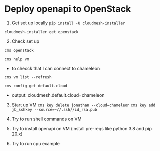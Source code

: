 # Deploy openapi to OpenStack

1. Get set up locally
```pip install -U cloudmesh-installer```

```cloudmesh-installer get openstack```

2. Check set up

```cms openstack```

```cms help vm```

- to checck that I can connect to chameleon

```cms vm list --refresh```

```cms config get default.cloud```
   - output:  cloudmesh.default.cloud=chameleon


3. Start up VM
```cms key delete jonathan --cloud=chameleon```
```cms key add jb_sshkey --source=~//.ssh//id_rsa.pub```


4. Try to run shell commands on VM

5. Try to install openapi on VM  (install pre-reqs like python 3.8 and pip 20.x)

6. Try to run cpu example
